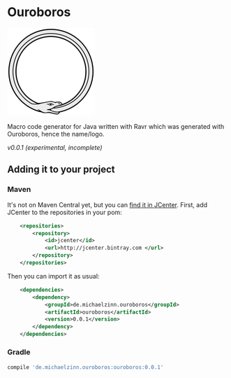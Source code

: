 # Ouroboros

![ouroboros logo](Ouroboros-simple.png)

Macro code generator for Java written with Ravr which was generated with Ouroboros, hence the name/logo.

_v0.0.1 (experimental, incomplete)_

## Adding it to your project

### Maven

It's not on Maven Central yet, but you can [find it in JCenter](https://bintray.com/rednifre/ouroboros/ouroboros). First, add JCenter to the repositories in your pom:

```xml
    <repositories>
        <repository>
            <id>jcenter</id>
            <url>http://jcenter.bintray.com </url>
        </repository>
    </repositories>
```

Then you can import it as usual:

```xml
    <dependencies>
        <dependency>
            <groupId>de.michaelzinn.ouroboros</groupId>
            <artifactId>ouroboros</artifactId>
            <version>0.0.1</version>
        </dependency>
    </dependencies>
```

### Gradle

```gradle
compile 'de.michaelzinn.ouroboros:ouroboros:0.0.1'
```

